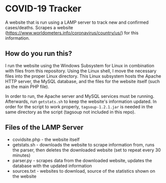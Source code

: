 # COVID-19 Tracker
A website that is run using a LAMP server to track new and confirmed cases/deaths. Scrapes a website (https://www.worldometers.info/coronavirus/country/us/) for this information.

## How do you run this?
I run the website using the Windows Subsystem for Linux in combination with files from this repository. Using the Linux shell, I move the necessary files into the proper Linux directory. This Linux subsystem hosts the Apache HTTP server, the MySQL database, and the files for the website itself (such as the main PHP file).

In order to run, the Apache server and MySQL services must be running. Afterwards, run ``getstats.sh`` to keep the website's information updated. In order for the script to work properly, ``tagsoup-1.2.1.jar`` is needed in the same directory as the script (tagsoup not included in this repo).

## Files of the LAMP Server
* covidsite.php - the website itself
* getstats.sh - downloads the website to scrape information from, runs the parser, then deletes the downloaded website (set to repeat every 30 minutes)
* parser.py - scrapes data from the downloaded website, updates the database with the updated information
* sources.txt - websites to download, source of the statistics shown on the website
